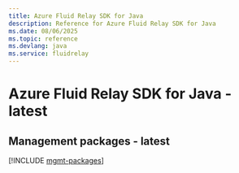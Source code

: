 ```yaml
---
title: Azure Fluid Relay SDK for Java
description: Reference for Azure Fluid Relay SDK for Java
ms.date: 08/06/2025
ms.topic: reference
ms.devlang: java
ms.service: fluidrelay
---
```

# Azure Fluid Relay SDK for Java - latest

## Management packages - latest
[!INCLUDE [mgmt-packages](fluid-relay-mgmt-index.md)]
